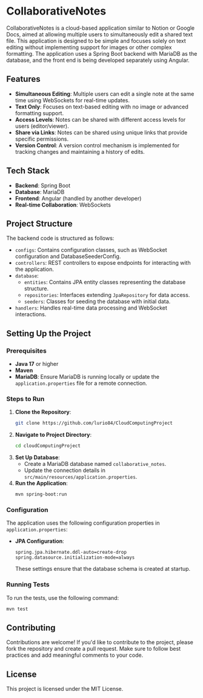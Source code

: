 # CollaborativeNotes

CollaborativeNotes is a cloud-based application similar to Notion or Google Docs, aimed at allowing multiple users to simultaneously edit a shared text file. This application is designed to be simple and focuses solely on text editing without implementing support for images or other complex formatting. The application uses a Spring Boot backend with MariaDB as the database, and the front end is being developed separately using Angular.

## Features
- **Simultaneous Editing**: Multiple users can edit a single note at the same time using WebSockets for real-time updates.
- **Text Only**: Focuses on text-based editing with no image or advanced formatting support.
- **Access Levels**: Notes can be shared with different access levels for users (editor/viewer).
- **Share via Links**: Notes can be shared using unique links that provide specific permissions.
- **Version Control**: A version control mechanism is implemented for tracking changes and maintaining a history of edits.

## Tech Stack
- **Backend**: Spring Boot
- **Database**: MariaDB
- **Frontend**: Angular (handled by another developer)
- **Real-time Collaboration**: WebSockets

## Project Structure
The backend code is structured as follows:
- `configs`: Contains configuration classes, such as WebSocket configuration and DatabaseSeederConfig.
- `controllers`: REST controllers to expose endpoints for interacting with the application.
- `database`:
    - `entities`: Contains JPA entity classes representing the database structure.
    - `repositories`: Interfaces extending `JpaRepository` for data access.
    - `seeders`: Classes for seeding the database with initial data.
- `handlers`: Handles real-time data processing and WebSocket interactions.

## Setting Up the Project

### Prerequisites
- **Java 17** or higher
- **Maven**
- **MariaDB**: Ensure MariaDB is running locally or update the `application.properties` file for a remote connection.

### Steps to Run
1. **Clone the Repository**:
   ```sh
   git clone https://github.com/lurio84/CloudComputingProject
   ```
2. **Navigate to Project Directory**:
   ```sh
   cd cloudComputingProject
   ```
3. **Set Up Database**:
    - Create a MariaDB database named `collaborative_notes`.
    - Update the connection details in `src/main/resources/application.properties`.
4. **Run the Application**:
   ```sh
   mvn spring-boot:run
   ```

### Configuration
The application uses the following configuration properties in `application.properties`:
- **JPA Configuration**:
  ```properties
  spring.jpa.hibernate.ddl-auto=create-drop
  spring.datasource.initialization-mode=always
  ```
  These settings ensure that the database schema is created at startup.

### Running Tests
To run the tests, use the following command:
```sh
mvn test
```

## Contributing
Contributions are welcome! If you'd like to contribute to the project, please fork the repository and create a pull request. Make sure to follow best practices and add meaningful comments to your code.

## License
This project is licensed under the MIT License.



